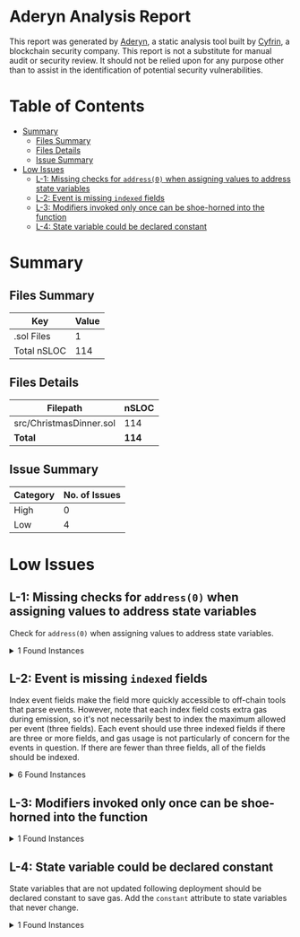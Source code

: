 # Aderyn Analysis Report

This report was generated by [Aderyn](https://github.com/Cyfrin/aderyn), a static analysis tool built by [Cyfrin](https://cyfrin.io), a blockchain security company. This report is not a substitute for manual audit or security review. It should not be relied upon for any purpose other than to assist in the identification of potential security vulnerabilities.
# Table of Contents

- [Summary](#summary)
  - [Files Summary](#files-summary)
  - [Files Details](#files-details)
  - [Issue Summary](#issue-summary)
- [Low Issues](#low-issues)
  - [L-1: Missing checks for `address(0)` when assigning values to address state variables](#l-1-missing-checks-for-address0-when-assigning-values-to-address-state-variables)
  - [L-2: Event is missing `indexed` fields](#l-2-event-is-missing-indexed-fields)
  - [L-3: Modifiers invoked only once can be shoe-horned into the function](#l-3-modifiers-invoked-only-once-can-be-shoe-horned-into-the-function)
  - [L-4: State variable could be declared constant](#l-4-state-variable-could-be-declared-constant)


# Summary

## Files Summary

| Key | Value |
| --- | --- |
| .sol Files | 1 |
| Total nSLOC | 114 |


## Files Details

| Filepath | nSLOC |
| --- | --- |
| src/ChristmasDinner.sol | 114 |
| **Total** | **114** |


## Issue Summary

| Category | No. of Issues |
| --- | --- |
| High | 0 |
| Low | 4 |


# Low Issues

## L-1: Missing checks for `address(0)` when assigning values to address state variables

Check for `address(0)` when assigning values to address state variables.

<details><summary>1 Found Instances</summary>


- Found in src/ChristmasDinner.sol [Line: 172](src/ChristmasDinner.sol#L172)

	```solidity
	        host = _newHost;
	```

</details>



## L-2: Event is missing `indexed` fields

Index event fields make the field more quickly accessible to off-chain tools that parse events. However, note that each index field costs extra gas during emission, so it's not necessarily best to index the maximum allowed per event (three fields). Each event should use three indexed fields if there are three or more fields, and gas usage is not particularly of concern for the events in question. If there are fewer than three fields, all of the fields should be indexed.

<details><summary>6 Found Instances</summary>


- Found in src/ChristmasDinner.sol [Line: 22](src/ChristmasDinner.sol#L22)

	```solidity
	    event NewHost(address);
	```

- Found in src/ChristmasDinner.sol [Line: 23](src/ChristmasDinner.sol#L23)

	```solidity
	    event NewSignup(address, uint256, bool);
	```

- Found in src/ChristmasDinner.sol [Line: 24](src/ChristmasDinner.sol#L24)

	```solidity
	    event GenerousAdditionalContribution(address, uint256);
	```

- Found in src/ChristmasDinner.sol [Line: 25](src/ChristmasDinner.sol#L25)

	```solidity
	    event ChangedParticipation(address, bool);
	```

- Found in src/ChristmasDinner.sol [Line: 26](src/ChristmasDinner.sol#L26)

	```solidity
	    event Refunded(address);
	```

- Found in src/ChristmasDinner.sol [Line: 27](src/ChristmasDinner.sol#L27)

	```solidity
	    event DeadlineSet(uint256);
	```

</details>



## L-3: Modifiers invoked only once can be shoe-horned into the function



<details><summary>1 Found Instances</summary>


- Found in src/ChristmasDinner.sol [Line: 76](src/ChristmasDinner.sol#L76)

	```solidity
	    modifier nonReentrant() {
	```

</details>



## L-4: State variable could be declared constant

State variables that are not updated following deployment should be declared constant to save gas. Add the `constant` attribute to state variables that never change.

<details><summary>1 Found Instances</summary>


- Found in src/ChristmasDinner.sol [Line: 42](src/ChristmasDinner.sol#L42)

	```solidity
	    bool public deadlineSet = false;
	```

</details>



